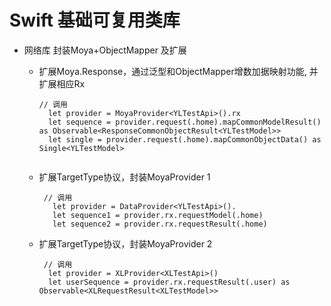 # Swift 基础可复用类库

 * 网络库  封装Moya+ObjectMapper 及扩展
 
   + 扩展Moya.Response，通过泛型和ObjectMapper增数加据映射功能, 并扩展相应Rx
   
     ```
     // 调用
       let provider = MoyaProvider<YLTestApi>().rx
       let sequence = provider.request(.home).mapCommonModelResult() as Observable<ResponseCommonObjectResult<YLTestModel>>
       let single = provider.request(.home).mapCommonObjectData() as Single<YLTestModel>
      
     ```
   + 扩展TargetType协议，封装MoyaProvider 1
   
     ```
      // 调用
        let provider = DataProvider<YLTestApi>().
        let sequence1 = provider.rx.requestModel(.home)
        let sequence2 = provider.rx.requestResult(.home)
     ```
    + 扩展TargetType协议，封装MoyaProvider 2
    
      ```
       // 调用
        let provider = XLProvider<XLTestApi>()
        let userSequence = provider.rx.requestResult(.user) as Observable<XLRequestResult<XLTestModel>>
      ```
